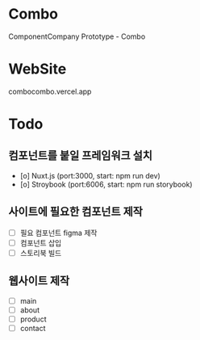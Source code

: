 # Combo
ComponentCompany Prototype - Combo

# WebSite
combocombo.vercel.app

# Todo
## 컴포넌트를 붙일 프레임워크 설치
- [o] Nuxt.js (port:3000, start: npm run dev)
- [o] Stroybook (port:6006, start: npm run storybook)
## 사이트에 필요한 컴포넌트 제작
- [ ] 필요 컴포넌트 figma 제작
- [ ] 컴포넌트 삽입
- [ ] 스토리북 빌드
## 웹사이트 제작
- [ ] main
- [ ] about
- [ ] product
- [ ] contact
